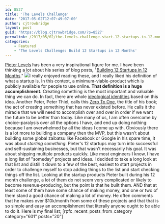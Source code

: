 ```yaml
---
id: 8527
title: 'The Levels Challenge'
date: '2017-05-02T12:07:49-07:00'
author: cjtrowbridge
layout: post
guid: 'https://blog.cjtrowbridge.com/?p=8527'
permalink: /2017/05/02/the-levels-challenge-start-12-startups-in-12-months/
categories:
    - Featured
    - 'The Levels Challenge: Build 12 Startups in 12 Months'
---
```


[Pieter Levels](https://levels.io/) has been a very inspirational figure for me. I have been thinking a lot about his series of blog posts, "[Building 12 Startups in 12 Months](https://www.techinasia.com/12-startups-in-12-months-how-this-digital-nomad-doing-it)." ![](https://blog.cjtrowbridge.com/wp-content/uploads/2017/05/pieter-levels-2-1-1-1.jpg)I really enjoyed reading these, and I really liked his definition of what a startup is. In this context, a minimum-viable-product which is publicly available for people to use online. **That definition is a huge accomplishment.** Creating something is the most important and valuable thing we can do. In fact, there are whole [ideological identities](https://en.wikipedia.org/wiki/Extropianism) based on this idea. Another Peter, Peter Thiel, calls this [Zero To One](https://blog.cjtrowbridge.com/2016/12/18/zero-to-one-by-peter-thiel/), the title of his book; the act of creating something that has never existed before. He calls it the miracle that we will need to accomplish over and over in order if we want the future to be better than today. Like many of us, I am often overcome by choice-paralysis over all the options I have, and end up doing nothing because I am overwhelmed by all the ideas I come up with. Obviously there is a lot more to building a company then the MVP, but this wasn't about building some global zaibatsu like Facebook or Google in his spare time, it was about *starting something*. Pieter's 12 startups may turn into successful and self-sustaining businesses, but that wasn't necessarily his goal. It was about shipping multiple products quickly. Like most engineers I know, I have a long list of "someday" projects and ideas. I decided to take a long look at that list and distill it down to a few of the best, easiest to start projects in order to challenge myself to stop adding things to the list and start checking things off the list. Looking at the startup products Pieter built during his 12 month challenge, a lot of them do not seem very complicated or likely to become revenue-producing, but the point is that he built them. AND that at least some of them have some chance of making money, and one or two of them stand a good chance of making a lot of money. He often comments that he makes over $10k/month from some of these projects and that that is so simple and easy an accomplishment that literally anyone ought to be able to do it. Here is my final list; \[rpfc\_recent\_posts\_from\_category category="601" posts="20"\]